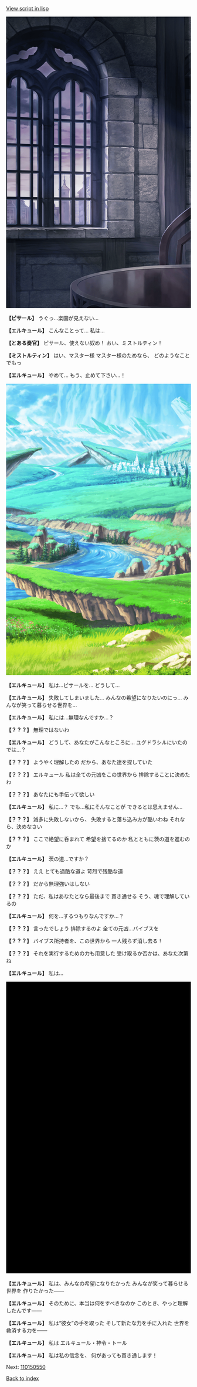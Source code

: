 [View script in lisp](../scripts/110150543.txt)

![church_room.png](../images/backgrounds/church_room.png)

**【ピサール】**
うぐっ…楽園が見えない…

**【エルキュール】**
こんなことって…
私は…

**【とある奏官】**
ピサール、使えない奴め！
おい、ミストルティン！

**【ミストルティン】**
はい、マスター様
マスター様のためなら、
どのようなことでもっ

**【エルキュール】**
やめて…
もう、止めて下さい…！

![plain.png](../images/backgrounds/plain.png)

**【エルキュール】**
私は…ピサールを…
どうして…

**【エルキュール】**
失敗してしまいました…
みんなの希望になりたいのにっ…
みんなが笑って暮らせる世界を…

**【エルキュール】**
私には…無理なんですか…？

**【？？？】**
無理ではないわ

**【エルキュール】**
どうして、あなたがこんなところに…
ユグドラシルにいたのでは…？

**【？？？】**
ようやく理解したの
だから、あなた達を探していた

**【？？？】**
エルキュール
私は全ての元凶をこの世界から
排除することに決めたわ

**【？？？】**
あなたにも手伝って欲しい

**【エルキュール】**
私に…？
でも…私にそんなことが
できるとは思えません…

**【？？？】**
滅多に失敗しないから、
失敗すると落ち込み方が酷いわね
それなら、決めなさい

**【？？？】**
ここで絶望に呑まれて
希望を捨てるのか
私とともに茨の道を進むのか

**【エルキュール】**
茨の道…ですか？

**【？？？】**
ええ
とても過酷な道よ
苛烈で残酷な道

**【？？？】**
だから無理強いはしない

**【？？？】**
ただ、私はあなたとなら最後まで
貫き通せる
そう、魂で理解しているの

**【エルキュール】**
何を…するつもりなんですか…？

**【？？？】**
言ったでしょう
排除するのよ
全ての元凶…バイブスを

**【？？？】**
バイブス所持者を、この世界から
一人残らず消し去る！

**【？？？】**
それを実行するための力も用意した
受け取るか否かは、あなた次第ね

**【エルキュール】**
私は…

![bg_black.png](../images/backgrounds/bg_black.png)

**【エルキュール】**
私は、みんなの希望になりたかった
みんなが笑って暮らせる世界を
作りたかった――

**【エルキュール】**
そのために、本当は何をすべきなのか
このとき、やっと理解したんです――

**【エルキュール】**
私は“彼女”の手を取った
そして新たな力を手に入れた
世界を救済する力を――

**【エルキュール】**
私は
エルキュール・神令・トール

**【エルキュール】**
私は私の信念を、
何があっても貫き通します！

Next: [110150550](110150550.md)

[Back to index](index.md)
